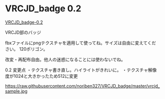 # VRCJD_badge 0.2


<a href="https://github.com/noriben327/VRCJD_badge/releases/download/0.2/VRCJD_badge-0.2.zip
">VRCJD_badge-0.2</a>

VRCJD部のバッジ

fbxファイルにpngテクスチャを適用して使ってね。サイズは自由に変えてください。
120ポリゴン。

改変・再配布自由。他人の迷惑になることには使わないでね。

0.2 変更点
・テクスチャ書き直し。ハイライトがきれいに。
・テクスチャ解像度が1024と大きかったため512に変更

https://raw.githubusercontent.com/noriben327/VRCJD_badge/master/vrcjd_sample.jpg

